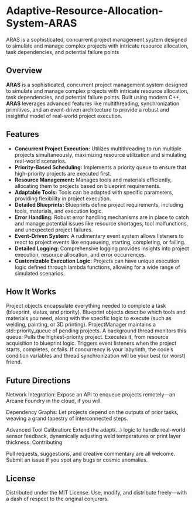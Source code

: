 # Adaptive-Resource-Allocation-System-ARAS
ARAS is a sophisticated, concurrent project management system designed to simulate and manage complex projects with intricate resource allocation, task dependencies, and potential failure points
## Overview

**ARAS** is a sophisticated, concurrent project management system designed to simulate and manage complex projects with intricate resource allocation, task dependencies, and potential failure points. Built using modern C++, **ARAS** leverages advanced features like multithreading, synchronization primitives, and an event-driven architecture to provide a robust and insightful model of real-world project execution.

## Features

*   **Concurrent Project Execution:** Utilizes multithreading to run multiple projects simultaneously, maximizing resource utilization and simulating real-world scenarios.
*   **Priority-Based Scheduling:** Implements a priority queue to ensure that high-priority projects are executed first.
*   **Resource Management:**  Manages tools and materials efficiently, allocating them to projects based on blueprint requirements.
*   **Adaptable Tools:** Tools can be adapted with specific parameters, providing flexibility in project execution.
*   **Detailed Blueprints:** Blueprints define project requirements, including tools, materials, and execution logic.
*   **Error Handling:** Robust error handling mechanisms are in place to catch and manage potential issues like resource shortages, tool malfunctions, and unexpected project failures.
*   **Event-Driven System:** A rudimentary event system allows listeners to react to project events like enqueueing, starting, completing, or failing.
*   **Detailed Logging:** Comprehensive logging provides insights into project execution, resource allocation, and error occurrences.
*   **Customizable Execution Logic:** Projects can have unique execution logic defined through lambda functions, allowing for a wide range of simulated scenarios.

## How It Works
Project objects encapsulate everything needed to complete a task (blueprint, status, and priority).
Blueprint objects describe which tools and materials you need, along with the specific logic to execute (such as welding, painting, or 3D printing).
ProjectManager maintains a std::priority_queue of pending projects. A background thread monitors this queue:
Pulls the highest-priority project.
Executes it, from resource acquisition to blueprint logic.
Triggers event listeners when the project starts, completes, or fails.
If concurrency is your labyrinth, the code’s condition variables and thread synchronization will be your best (or worst) friend.

## Future Directions
Network Integration: Expose an API to enqueue projects remotely—an Arcane Foundry in the cloud, if you will.

Dependency Graphs: Let projects depend on the outputs of prior tasks, weaving a grand tapestry of interconnected steps.

Advanced Tool Calibration: Extend the adapt(...) logic to handle real-world sensor feedback, dynamically adjusting weld temperatures or print layer thickness.
Contributing

Pull requests, suggestions, and creative commentary are all welcome. Submit an issue if you spot any bugs or cosmic anomalies.



## License
Distributed under the MIT License. Use, modify, and distribute freely—with a dash of respect to the original conjurers.

